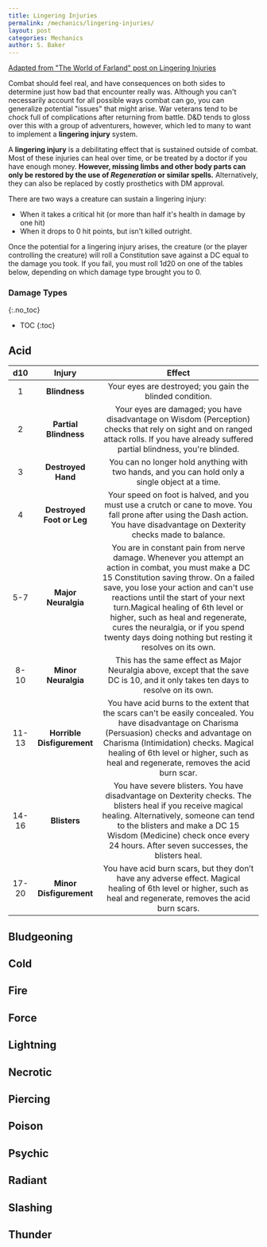 ```yaml
---
title: Lingering Injuries
permalink: /mechanics/lingering-injuries/
layout: post
categories: Mechanics
author: S. Baker
---
```


<a href="http://farlandworld.com/injuries.html">Adapted from "The World of Farland" post on Lingering Injuries </a>

Combat should feel real, and have consequences on both sides to determine just how bad that encounter really was. Although you can't necessarily account for all possible ways combat can go, you can generalize potential "issues" that might arise. War veterans tend to be chock full of complications after returning from battle. D&D tends to gloss over this with a group of adventurers, however, which led to many to want to implement a **lingering injury** system. 

A **lingering injury** is a debilitating effect that is sustained outside of combat. Most of these injuries can heal over time, or be treated by a doctor if you have enough money. **However, missing limbs and other body parts can only be restored by the use of *Regeneration* or similar spells.** Alternatively, they can also be replaced by costly prosthetics with DM approval. 

There are two ways a creature can sustain a lingering injury:
- When it takes a critical hit (or more than half it's health in damage by one hit)
- When it drops to 0 hit points, but isn't killed outright.

Once the potential for a lingering injury arises, the creature (or the player controlling the creature) will roll a Constitution save against a DC equal to the damage you took. If you fail, you must roll 1d20 on one of the tables below, depending on which damage type brought you to 0. 

### Damage Types
{:.no_toc}

* TOC
{:toc}

## Acid 

|d10|Injury|Effect|
|:-:|:-----:|:---:|
|1|**Blindness**| Your eyes are destroyed; you gain the blinded condition.|
|2|**Partial Blindness**| Your eyes are damaged; you have disadvantage on Wisdom (Perception) checks that rely on sight and on ranged attack rolls. If you have already suffered partial blindness, you're blinded. |
|3|**Destroyed Hand**| You can no longer hold anything with two hands, and you can hold only a single object at a time. |
|4|**Destroyed Foot or Leg**| Your speed on foot is halved, and you must use a crutch or cane to move. You fall prone after using the Dash action. You have disadvantage on Dexterity checks made to balance.|
|5-7|**Major Neuralgia**|  You are in constant pain from nerve damage. Whenever you attempt an action in combat, you must make a DC 15 Constitution saving throw. On a failed save, you lose your action and can't use reactions until the start of your next turn.Magical healing of 6th level or higher, such as heal and regenerate, cures the neuralgia, or if you spend twenty days doing nothing but resting it resolves on its own. |
|8-10|**Minor Neuralgia**| This has the same effect as Major Neuralgia above, except that the save DC is 10, and it only takes ten days to resolve on its own. |
|11-13|**Horrible Disfigurement**| You have acid burns to the extent that the scars can't be easily concealed. You have disadvantage on Charisma (Persuasion) checks and advantage on Charisma (Intimidation) checks. Magical healing of 6th level or higher, such as heal and regenerate, removes the acid burn scar. |
|14-16|**Blisters**|  You have severe blisters. You have disadvantage on Dexterity checks. The blisters heal if you receive magical healing. Alternatively, someone can tend to the blisters and make a DC 15 Wisdom (Medicine) check once every 24 hours. After seven successes, the blisters heal. |
|17-20|**Minor Disfigurement**| You have acid burn scars, but they don’t have any adverse effect. Magical healing of 6th level or higher, such as heal and regenerate, removes the acid burn scars.|

## Bludgeoning

## Cold

## Fire

## Force

## Lightning

## Necrotic

## Piercing

## Poison

## Psychic

## Radiant

## Slashing 

## Thunder